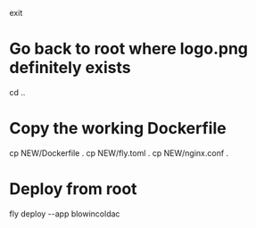 exit
# Go back to root where logo.png definitely exists
cd ..

# Copy the working Dockerfile
cp NEW/Dockerfile .
cp NEW/fly.toml .
cp NEW/nginx.conf .

# Deploy from root
fly deploy --app blowincoldac
